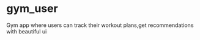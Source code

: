 # gym_user

Gym app where users can track their workout plans,get recommendations with beautiful ui

